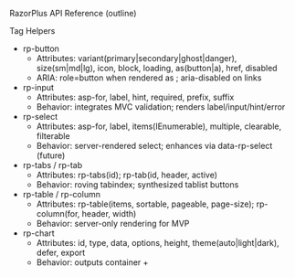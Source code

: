 RazorPlus API Reference (outline)

Tag Helpers
- rp-button
  - Attributes: variant(primary|secondary|ghost|danger), size(sm|md|lg), icon, block, loading, as(button|a), href, disabled
  - ARIA: role=button when rendered as <a>; aria-disabled on links
- rp-input
  - Attributes: asp-for, label, hint, required, prefix, suffix
  - Behavior: integrates MVC validation; renders label/input/hint/error
- rp-select
  - Attributes: asp-for, label, items(IEnumerable<SelectListItem>), multiple, clearable, filterable
  - Behavior: server-rendered select; enhances via data-rp-select (future)
- rp-tabs / rp-tab
  - Attributes: rp-tabs(id); rp-tab(id, header, active)
  - Behavior: roving tabindex; synthesized tablist buttons
- rp-table / rp-column
  - Attributes: rp-table(items, sortable, pageable, page-size); rp-column(for, header, width)
  - Behavior: server-only rendering for MVP
- rp-chart
  - Attributes: id, type, data, options, height, theme(auto|light|dark), defer, export
  - Behavior: outputs container + <script type="application/json"> payload

Static Assets
- CSS: _content/RazorPlus/css/razorplus.css
- JS:  _content/RazorPlus/js/razorplus.core.js

Initialization
- Auto-init core on DOM ready. Optional: import and call `init()` for partial updates.

Accessibility Notes
- Buttons: visible focus, aria rules for link-as-button.
- Inputs: label association, aria-invalid via MVC validation.
- Tabs: tablist + roving tabindex; Enter/Space activates.

